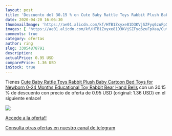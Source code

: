 ```yaml
---
layout: post
title: 'Descuento del 30.15 % en Cute Baby Rattle Toys Rabbit Plush Baby '
date: 2020-04-20 16:06:30
thumbnailImage: 'https://ae01.alicdn.com/kf/HTB1Zxyxe81D3KVjSZFyq6zuFpXaa/Cute-Baby-Rattle-Toys-Rabbit-Plush-Baby-Cartoon-Bed-Toys-for-Newborn-0-24-Months-Educational.jpg_350x350._SL200_.jpg'
images: [ 'https://ae01.alicdn.com/kf/HTB1Zxyxe81D3KVjSZFyq6zuFpXaa/Cute-Baby-Rattle-Toys-Rabbit-Plush-Baby-Cartoon-Bed-Toys-for-Newborn-0-24-Months-Educational.jpg_350x350._SL200_.jpg' ]
comments: true
category: ofertas
author: ring
slug: 33054878791
description:
actualPrice: 0.95 USD
comparePrice: 1.36 USD
inStock: true
---
```


Tienes [Cute Baby Rattle Toys Rabbit Plush Baby Cartoon Bed Toys for Newborn 0-24 Months Educational Toy Rabbit Bear Hand Bells](https://www.amazon.com/dp/33054878791/?tag=redken08-20) con un 30.15 % de descuento con precio de oferta de 0.95 USD (original: 1.36 USD) en el siguiente enlace!

[![](https://ae01.alicdn.com/kf/HTB1Zxyxe81D3KVjSZFyq6zuFpXaa/Cute-Baby-Rattle-Toys-Rabbit-Plush-Baby-Cartoon-Bed-Toys-for-Newborn-0-24-Months-Educational.jpg_350x350._SL200_.jpg)](https://www.amazon.com/dp/33054878791/?tag=redken08-20)

[Accede a la oferta!!](https://www.amazon.com/dp/33054878791/?tag=redken08-20)

[Consulta otras ofertas en nuestro canal de telegram](https://t.me/s/ofertas25)
